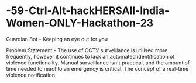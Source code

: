 # -59-Ctrl-Alt-hackHERSAll-India-Women-ONLY-Hackathon-23


Guardian Bot  - Keeping an eye out for you 

Problem Statement - 
The use of CCTV surveillance is utilised more frequently, however it continues to lack an automated identification of violence functionality. Manual surveillance isn't practical, and the amount of time needed to react to an emergency is critical. The concept of a real-time violence notification

